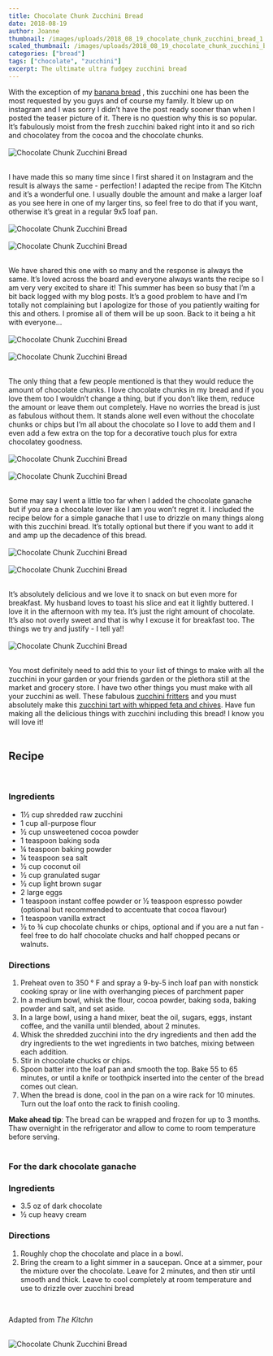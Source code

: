 ```yaml
---
title: Chocolate Chunk Zucchini Bread
date: 2018-08-19
author: Joanne
thumbnail: /images/uploads/2018_08_19_chocolate_chunk_zucchini_bread_1.jpg
scaled_thumbnail: /images/uploads/2018_08_19_chocolate_chunk_zucchini_bread_0.jpg
categories: ["bread"]
tags: ["chocolate", "zucchini"]
excerpt: The ultimate ultra fudgey zucchini bread
---
```


With the exception of my [banana bread](https://www.oliveandmango.com/no-fail-banana-bread/) , this zucchini one has been the most requested by you guys and of course my family. It blew up on instagram and I was sorry I didn’t have the post ready sooner than when I posted the teaser picture of it. There is no question why this is so popular. It’s fabulously moist from the fresh zucchini baked right into it and so rich and chocolatey from the cocoa and the chocolate chunks.
</br>
</br>
![Chocolate Chunk Zucchini Bread](/images/uploads/2018_08_19_chocolate_chunk_zucchini_bread_2.jpg)
</br>
</br>

I have made this so many time since I first shared it on Instagram and the result is always the same - perfection! I adapted the recipe from The Kitchn and it’s a wonderful one. I usually double the amount and make a larger loaf as you see here in one of my larger tins, so feel free to do that if you want, otherwise it’s great in a regular 9x5 loaf pan.
</br>
</br>
![Chocolate Chunk Zucchini Bread](/images/uploads/2018_08_19_chocolate_chunk_zucchini_bread_3.jpg)
</br>
</br>
![Chocolate Chunk Zucchini Bread](/images/uploads/2018_08_19_chocolate_chunk_zucchini_bread_4.jpg)
</br>
</br>

We have shared this one with so many and the response is always the same. It’s loved across the board and everyone always wants the recipe so I am very very excited to share it! This summer has been so busy that I’m a bit back logged with my blog posts. It’s a good problem to have and I’m totally not complaining but I apologize for those of you patiently waiting for this and others. I promise all of them will be up soon. Back to it being a hit with everyone...
</br>
</br>
![Chocolate Chunk Zucchini Bread](/images/uploads/2018_08_19_chocolate_chunk_zucchini_bread_5.jpg)
</br>
</br>
![Chocolate Chunk Zucchini Bread](/images/uploads/2018_08_19_chocolate_chunk_zucchini_bread_6.jpg)
</br>
</br>

The only thing that a few people mentioned is that they would reduce the amount of chocolate chunks. I love chocolate chunks in my bread and if you love them too I wouldn’t change a thing, but if you don’t like them, reduce the amount or leave them out completely. Have no worries the bread is just as fabulous without them. It stands alone well even without the chocolate chunks or chips but I’m all about the chocolate so I love to add them and I even add a few extra on the top for a decorative touch plus for extra chocolatey goodness.
</br>
</br>
![Chocolate Chunk Zucchini Bread](/images/uploads/2018_08_19_chocolate_chunk_zucchini_bread_7.jpg)
</br>
</br>
![Chocolate Chunk Zucchini Bread](/images/uploads/2018_08_19_chocolate_chunk_zucchini_bread_8.jpg)
</br>
</br>

Some may say I went a little too far when I added the chocolate ganache but if you are a chocolate lover like I am you won’t regret it. I included the recipe below for a simple ganache that I use to drizzle on many things along with this zucchini bread. It’s totally optional but there if you want to add it and amp up the decadence of this bread.
</br>
</br>
![Chocolate Chunk Zucchini Bread](/images/uploads/2018_08_19_chocolate_chunk_zucchini_bread_9.jpg)
</br>
</br>
![Chocolate Chunk Zucchini Bread](/images/uploads/2018_08_19_chocolate_chunk_zucchini_bread_10.jpg)
</br>
</br>

It’s absolutely delicious and we love it to snack on but even more for breakfast. My husband loves to toast his slice and eat it lightly buttered. I love it in the afternoon with my tea. It’s just the right amount of chocolate. It’s also not overly sweet and that is why I excuse it for breakfast too. The things we try and justify - I tell ya!!
</br>
</br>
![Chocolate Chunk Zucchini Bread](/images/uploads/2018_08_19_chocolate_chunk_zucchini_bread_11.jpg)
</br>
</br>

You most definitely need to add this to your list of things to make with all the zucchini in your garden or your friends garden or the plethora still at the market and grocery store. I have two other things you must make with all your zucchini as well. These fabulous [zucchini fritters](https://www.oliveandmango.com/zucchini-fritters/) and you must absolutely make this [zucchini tart with whipped feta and chives](https://www.oliveandmango.com/zucchini-tart-with-whipped-feta-and-chives/). Have fun making all the delicious things with zucchini including this bread! I know you will love it!
</br>
</br>

## Recipe
</br>

### Ingredients

* 1&frac12; cup shredded raw zucchini
* 1 cup all-purpose flour
* &frac12; cup unsweetened cocoa powder
* 1 teaspoon baking soda
* &frac14; teaspoon baking powder
* &frac14; teaspoon sea salt
* &frac12; cup coconut oil
* &frac12; cup granulated sugar
* &frac12; cup light brown sugar
* 2 large eggs
* 1 teaspoon instant coffee powder or &frac12; teaspoon espresso powder (optional but recommended to accentuate that cocoa flavour)
* 1 teaspoon vanilla extract
* &frac12; to &frac34; cup chocolate chunks or chips, optional and if you are a nut fan - feel free to do half chocolate chucks and half chopped pecans or walnuts.

### Directions

1. Preheat oven to 350 &deg; F and spray a 9-by-5 inch loaf pan with nonstick cooking spray or line with overhanging pieces of parchment paper
2. In a medium bowl, whisk the flour, cocoa powder, baking soda, baking powder and salt, and set aside.
3. In a large bowl, using a hand mixer, beat the oil, sugars, eggs, instant coffee, and the vanilla until blended, about 2 minutes.
4. Whisk the shredded zucchini into the dry ingredients and then add the dry ingredients to the wet ingredients in two batches, mixing between each addition. 
5. Stir in chocolate chucks or chips.
6. Spoon batter into the loaf pan and smooth the top. Bake 55 to 65 minutes, or until a knife or toothpick inserted into the center of the bread comes out clean.
7. When the bread is done, cool in the pan on a wire rack for 10 minutes. Turn out the loaf onto the rack to finish cooling.

__Make ahead tip__: The bread can be wrapped and frozen for up to 3 months. Thaw overnight in the refrigerator and allow to come to room temperature before serving.
</br>
</br>

### For the dark chocolate ganache

### Ingredients

* 3.5 oz of dark chocolate 
* &frac12; cup heavy cream

### Directions

1. Roughly chop the chocolate and place in a bowl.
1. Bring the cream to a light simmer in a saucepan. Once at a simmer, pour the mixture over the chocolate. Leave for 2 minutes, and then stir until smooth and thick. Leave to cool completely at room temperature and use to drizzle over zucchini bread
</br>

Adapted from _The Kitchn_
</br>
</br>

![Chocolate Chunk Zucchini Bread](/images/uploads/2018_08_19_chocolate_chunk_zucchini_bread_12.jpg)
